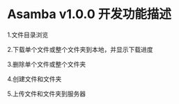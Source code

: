 # Asamba v1.0.0 开发功能描述

1.文件目录浏览

2.下载单个文件或整个文件夹到本地，并显示下载进度

3.删除单个文件或整个文件夹

4.创建文件和文件夹

5.上传文件和文件夹到服务器